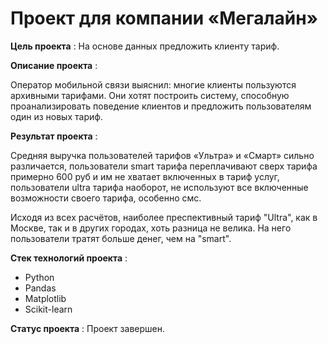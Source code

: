 # Проект для компании «Мегалайн» 

**Цель проекта** : На основе данных предложить клиенту тариф.

**Описание проекта** : 

Оператор мобильной связи выяснил: многие клиенты пользуются архивными тарифами. Они хотят построить систему, способную проанализировать поведение клиентов и предложить пользователям один из новых тариф.


**Результат проекта** : 

Cредняя выручка пользователей тарифов «Ультра» и «Смарт» сильно различается, пользователи smart тарифа переплачивают сверх тарифа примерно 600 руб и им не хватает включенных в тариф услуг, пользователи ultra тарифа наоборот, не используют все включенные возможности своего тарифа, особенно смс.

Исходя из всех расчётов, наиболее преспективный тариф "Ultra", как в Москве, так и в других городах, хоть разница не велика. На него пользователи тратят больше денег, чем на "smart".


**Стек технологий проекта** :

- Python
- Pandas
- Matplotlib
- Scikit-learn

**Статус проекта** : Проект завершен.
